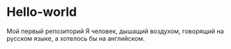 # Hello-world
Мой первый репозиторий
Я человек, дышащий воздухом, говорящий на русском языке, а хотелось бы на английском.

